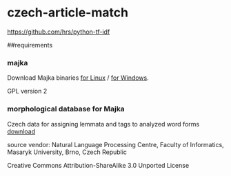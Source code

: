 # czech-article-match

https://github.com/hrs/python-tf-idf

##requirements

### majka
Download Majka binaries [for Linux](https://nlp.fi.muni.cz/czech-morphology-analyser/majka) / [for Windows](https://nlp.fi.muni.cz/czech-morphology-analyser/majka.exe).

GPL version 2

### morphological database for Majka
Czech data for assigning lemmata and tags to analyzed word forms
[download](https://nlp.fi.muni.cz/czech-morphology-analyser/majka.w-lt)

source vendor: Natural Language Processing Centre, Faculty of Informatics, Masaryk University, Brno, Czech Republic

Creative Commons Attribution-ShareAlike 3.0 Unported License
